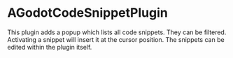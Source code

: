 # AGodotCodeSnippetPlugin
This plugin adds a popup which lists all code snippets. They can be filtered. Activating a snippet will insert it at the cursor position. The snippets can be edited within the plugin itself.

